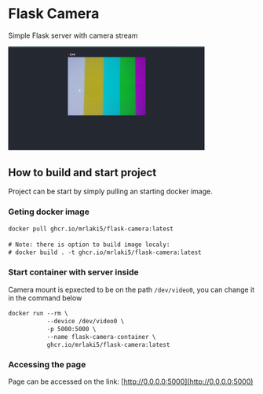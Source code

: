 # Flask Camera
Simple Flask server with camera stream

<img src="img/app.png" width="400"/>

## How to build and start project
Project can be start by simply pulling an starting docker image.
### Geting docker image
```
docker pull ghcr.io/mrlaki5/flask-camera:latest

# Note: there is option to build image localy:
# docker build . -t ghcr.io/mrlaki5/flask-camera:latest
```

### Start container with server inside
Camera mount is epxected to be on the path `/dev/video0`, you can change it in the command below
```
docker run --rm \
           --device /dev/video0 \
           -p 5000:5000 \
           --name flask-camera-container \
           ghcr.io/mrlaki5/flask-camera:latest
```

### Accessing the page
Page can be accessed on the link: [http://0.0.0.0:5000](http://0.0.0.0:5000)
